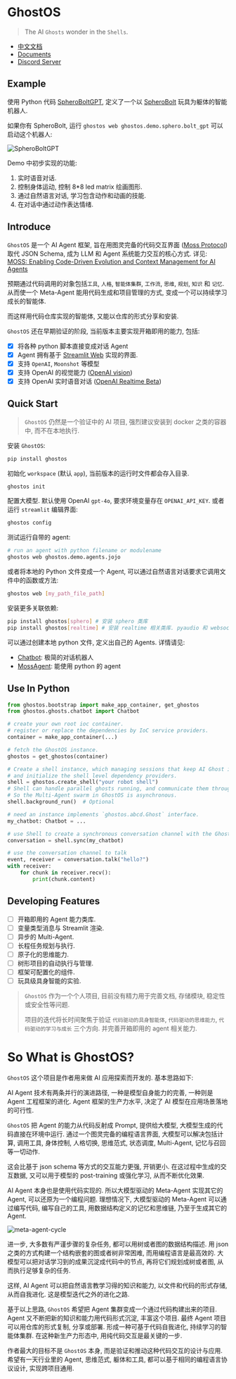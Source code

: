 # GhostOS

> The AI `Ghosts` wonder in the `Shells`.

* [中文文档](/zh-cn/README.md)
* [Documents](/en/README.md)
* [Discord Server](https://discord.gg/NG6VKwd5jV)

## Example

使用 Python 代码 [SpheroBoltGPT](https://github.com/ghost-in-moss/GhostOS/tree/main/ghostos/demo/sphero/bolt_gpt.py),
定义了一个以 [SpheroBolt](https://sphero.com/products/sphero-bolt) 玩具为躯体的智能机器人.

如果你有 SpheroBolt, 运行 `ghostos web ghostos.demo.sphero.bolt_gpt` 可以启动这个机器人:

![SpheroBoltGPT](assets/ask_sphero_spin_gif.gif)

Demo 中初步实现的功能:

1. 实时语音对话.
2. 控制身体运动, 控制 8*8 led matrix 绘画图形.
3. 通过自然语言对话, 学习包含动作和动画的技能.
4. 在对话中通过动作表达情绪.

## Introduce

`GhostOS` 是一个 AI Agent 框架, 旨在用图灵完备的代码交互界面 ([Moss Protocol](/zh-cn/concepts/moss_protocol.md)) 取代
JSON Schema,
成为 LLM 和 Agent 系统能力交互的核心方式.
详见: [MOSS: Enabling Code-Driven Evolution and Context Management for AI Agents](https://arxiv.org/abs/2409.16120)

预期通过代码调用的对象包括`工具`, `人格`, `智能体集群`, `工作流`, `思维`, `规划`, `知识` 和 `记忆`.
从而使一个 Meta-Agent 能用代码生成和项目管理的方式, 变成一个可以持续学习成长的智能体.

而这样用代码仓库实现的智能体, 又能以仓库的形式分享和安装.

`GhostOS` 还在早期验证的阶段, 当前版本主要实现开箱即用的能力, 包括:

- [x] 将各种 python 脚本直接变成对话 Agent
- [x] Agent 拥有基于 [Streamlit Web](https://streamlit.io/) 实现的界面.
- [x] 支持 `OpenAI`, `Moonshot` 等模型
- [x] 支持 OpenAI 的视觉能力 ([OpenAI vision](https://platform.openai.com/docs/guides/vision))
- [x] 支持 OpenAI 实时语音对话 ([OpenAI Realtime Beta](https://platform.openai.com/docs/guides/realtime))

## Quick Start

> `GhostOS` 仍然是一个验证中的 AI 项目, 强烈建议安装到 docker 之类的容器中, 而不在本地执行.

安装 `GhostOS`:

```bash
pip install ghostos
```

初始化 `workspace` (默认 `app`), 当前版本的运行时文件都会存入目录.

```bash
ghostos init
```

配置大模型. 默认使用 OpenAI `gpt-4o`, 要求环境变量存在 `OPENAI_API_KEY`.
或者运行 `streamlit` 编辑界面:

```bash
ghostos config
```

测试运行自带的 agent:

```bash
# run an agent with python filename or modulename
ghostos web ghostos.demo.agents.jojo
```

或者将本地的 Python 文件变成一个 Agent, 可以通过自然语言对话要求它调用文件中的函数或方法:

```bash
ghostos web [my_path_file_path]
```

安装更多关联依赖:

```bash
pip install ghostos[sphero] # 安装 sphero 类库
pip install ghostos[realtime] # 安装 realtime 相关类库. pyaudio 和 websockets
```

可以通过创建本地 python 文件, 定义出自己的 Agents. 详情请见:

* [Chatbot](/zh-cn/usages/chatbot.md): 极简的对话机器人
* [MossAgent](/zh-cn/usages/moss_agent.md): 能使用 python 的 agent

## Use In Python

```python
from ghostos.bootstrap import make_app_container, get_ghostos
from ghostos.ghosts.chatbot import Chatbot

# create your own root ioc container.
# register or replace the dependencies by IoC service providers.
container = make_app_container(...)

# fetch the GhostOS instance.
ghostos = get_ghostos(container)

# Create a shell instance, which managing sessions that keep AI Ghost inside it.
# and initialize the shell level dependency providers.
shell = ghostos.create_shell("your robot shell")
# Shell can handle parallel ghosts running, and communicate them through an EventBus.
# So the Multi-Agent swarm in GhostOS is asynchronous.
shell.background_run()  # Optional

# need an instance implements `ghostos.abcd.Ghost` interface.
my_chatbot: Chatbot = ...

# use Shell to create a synchronous conversation channel with the Ghost.
conversation = shell.sync(my_chatbot)

# use the conversation channel to talk
event, receiver = conversation.talk("hello?")
with receiver:
    for chunk in receiver.recv():
        print(chunk.content)
```

## Developing Features

* [ ] 开箱即用的 Agent 能力类库.
* [ ] 变量类型消息与 Streamlit 渲染.
* [ ] 异步的 Multi-Agent.
* [ ] 长程任务规划与执行.
* [ ] 原子化的思维能力.
* [ ] 树形项目的自动执行与管理.
* [ ] 框架可配置化的组件.
* [ ] 玩具级具身智能的实验.

> `GhostOS` 作为一个个人项目, 目前没有精力用于完善文档, 存储模块, 稳定性或安全性等问题.
>
> 项目的迭代将长时间聚焦于验证 `代码驱动的具身智能体`, `代码驱动的思维能力`, `代码驱动的学习与成长` 三个方向.
> 并完善开箱即用的 agent 相关能力.

# So What is GhostOS?

`GhostOS` 这个项目是作者用来做 AI 应用探索而开发的. 基本思路如下:

AI Agent 技术有两条并行的演进路径, 一种是模型自身能力的完善, 一种则是 Agent 工程框架的进化.
Agent 框架的生产力水平, 决定了 AI 模型在应用场景落地的可行性.

`GhostOS` 把 Agent 的能力从代码反射成 Prompt, 提供给大模型, 大模型生成的代码直接在环境中运行.
通过一个图灵完备的编程语言界面, 大模型可以解决包括计算, 调用工具, 身体控制, 人格切换, 思维范式, 状态调度, Multi-Agent,
记忆与召回等一切动作.

这会比基于 json schema 等方式的交互能力更强, 开销更小.
在这过程中生成的交互数据, 又可以用于模型的 post-training 或强化学习, 从而不断优化效果.

AI Agent 本身也是使用代码实现的. 所以大模型驱动的 Meta-Agent 实现其它的 Agent, 可以还原为一个编程问题.
理想情况下, 大模型驱动的 Meta-Agent 可以通过编写代码, 编写自己的工具, 用数据结构定义的记忆和思维链, 乃至于生成其它的
Agent.

![meta-agent-cycle](assets/meta-agent-cycle.png)

进一步, 大多数有严谨步骤的复杂任务, 都可以用树或者图的数据结构描述.
用 json 之类的方式构建一个结构嵌套的图或者树非常困难, 而用编程语言是最高效的.
大模型可以把对话学习到的成果沉淀成代码中的节点, 再将它们规划成树或者图, 从而执行足够复杂的任务.

这样, AI Agent 可以把自然语言教学习得的知识和能力, 以文件和代码的形式存储, 从而自我进化. 这是模型迭代之外的进化之路.

基于以上思路, `GhostOS` 希望把 Agent 集群变成一个通过代码构建出来的项目. Agent 又不断把新的知识和能力用代码形式沉淀,
丰富这个项目.
最终 Agent 项目可以用仓库的形式复制, 分享或部署. 形成一种可基于代码自我进化, 持续学习的智能体集群.
在这种新生产力形态中, 用纯代码交互是最关键的一步.

作者最大的目标不是 `GhostOS` 本身, 而是验证和推动这种代码交互的设计与应用. 希望有一天行业里的 Agent, 思维范式, 躯体和工具,
都可以基于相同的编程语言协议设计, 实现跨项目通用.

